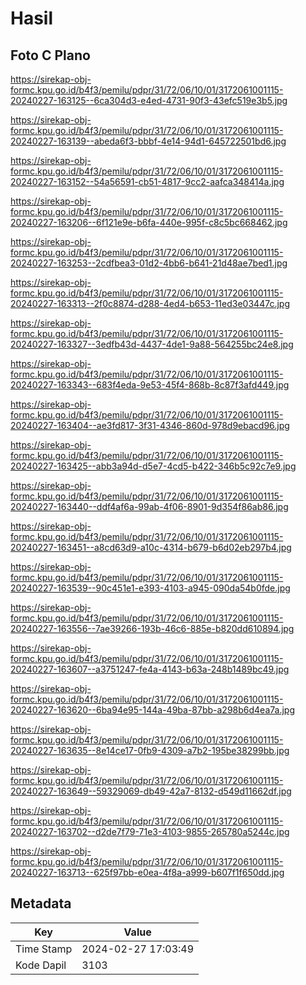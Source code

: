 # Hasil

## Foto C Plano

https://sirekap-obj-formc.kpu.go.id/b4f3/pemilu/pdpr/31/72/06/10/01/3172061001115-20240227-163125--6ca304d3-e4ed-4731-90f3-43efc519e3b5.jpg

https://sirekap-obj-formc.kpu.go.id/b4f3/pemilu/pdpr/31/72/06/10/01/3172061001115-20240227-163139--abeda6f3-bbbf-4e14-94d1-645722501bd6.jpg

https://sirekap-obj-formc.kpu.go.id/b4f3/pemilu/pdpr/31/72/06/10/01/3172061001115-20240227-163152--54a56591-cb51-4817-9cc2-aafca348414a.jpg

https://sirekap-obj-formc.kpu.go.id/b4f3/pemilu/pdpr/31/72/06/10/01/3172061001115-20240227-163206--6f121e9e-b6fa-440e-995f-c8c5bc668462.jpg

https://sirekap-obj-formc.kpu.go.id/b4f3/pemilu/pdpr/31/72/06/10/01/3172061001115-20240227-163253--2cdfbea3-01d2-4bb6-b641-21d48ae7bed1.jpg

https://sirekap-obj-formc.kpu.go.id/b4f3/pemilu/pdpr/31/72/06/10/01/3172061001115-20240227-163313--2f0c8874-d288-4ed4-b653-11ed3e03447c.jpg

https://sirekap-obj-formc.kpu.go.id/b4f3/pemilu/pdpr/31/72/06/10/01/3172061001115-20240227-163327--3edfb43d-4437-4de1-9a88-564255bc24e8.jpg

https://sirekap-obj-formc.kpu.go.id/b4f3/pemilu/pdpr/31/72/06/10/01/3172061001115-20240227-163343--683f4eda-9e53-45f4-868b-8c87f3afd449.jpg

https://sirekap-obj-formc.kpu.go.id/b4f3/pemilu/pdpr/31/72/06/10/01/3172061001115-20240227-163404--ae3fd817-3f31-4346-860d-978d9ebacd96.jpg

https://sirekap-obj-formc.kpu.go.id/b4f3/pemilu/pdpr/31/72/06/10/01/3172061001115-20240227-163425--abb3a94d-d5e7-4cd5-b422-346b5c92c7e9.jpg

https://sirekap-obj-formc.kpu.go.id/b4f3/pemilu/pdpr/31/72/06/10/01/3172061001115-20240227-163440--ddf4af6a-99ab-4f06-8901-9d354f86ab86.jpg

https://sirekap-obj-formc.kpu.go.id/b4f3/pemilu/pdpr/31/72/06/10/01/3172061001115-20240227-163451--a8cd63d9-a10c-4314-b679-b6d02eb297b4.jpg

https://sirekap-obj-formc.kpu.go.id/b4f3/pemilu/pdpr/31/72/06/10/01/3172061001115-20240227-163539--90c451e1-e393-4103-a945-090da54b0fde.jpg

https://sirekap-obj-formc.kpu.go.id/b4f3/pemilu/pdpr/31/72/06/10/01/3172061001115-20240227-163556--7ae39266-193b-46c6-885e-b820dd610894.jpg

https://sirekap-obj-formc.kpu.go.id/b4f3/pemilu/pdpr/31/72/06/10/01/3172061001115-20240227-163607--a3751247-fe4a-4143-b63a-248b1489bc49.jpg

https://sirekap-obj-formc.kpu.go.id/b4f3/pemilu/pdpr/31/72/06/10/01/3172061001115-20240227-163620--6ba94e95-144a-49ba-87bb-a298b6d4ea7a.jpg

https://sirekap-obj-formc.kpu.go.id/b4f3/pemilu/pdpr/31/72/06/10/01/3172061001115-20240227-163635--8e14ce17-0fb9-4309-a7b2-195be38299bb.jpg

https://sirekap-obj-formc.kpu.go.id/b4f3/pemilu/pdpr/31/72/06/10/01/3172061001115-20240227-163649--59329069-db49-42a7-8132-d549d11662df.jpg

https://sirekap-obj-formc.kpu.go.id/b4f3/pemilu/pdpr/31/72/06/10/01/3172061001115-20240227-163702--d2de7f79-71e3-4103-9855-265780a5244c.jpg

https://sirekap-obj-formc.kpu.go.id/b4f3/pemilu/pdpr/31/72/06/10/01/3172061001115-20240227-163713--625f97bb-e0ea-4f8a-a999-b607f1f650dd.jpg


## Metadata

| Key        | Value               |
| ---------- | ------------------- |
| Time Stamp | 2024-02-27 17:03:49 |
| Kode Dapil | 3103                |



